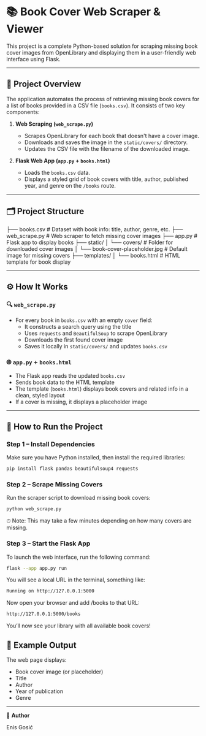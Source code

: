 # 📚 Book Cover Web Scraper & Viewer

This project is a complete Python-based solution for scraping missing book cover images from OpenLibrary and displaying them in a user-friendly web interface using Flask.

---

## 🧠 Project Overview

The application automates the process of retrieving missing book covers for a list of books provided in a CSV file (`books.csv`). It consists of two key components:

1. **Web Scraping (`web_scrape.py`)**  
   - Scrapes OpenLibrary for each book that doesn't have a cover image.
   - Downloads and saves the image in the `static/covers/` directory.
   - Updates the CSV file with the filename of the downloaded image.

2. **Flask Web App (`app.py` + `books.html`)**  
   - Loads the `books.csv` data.
   - Displays a styled grid of book covers with title, author, published year, and genre on the `/books` route.

---

## 🗂️ Project Structure

├── books.csv # Dataset with book info: title, author, genre, etc.
├── web_scrape.py # Web scraper to fetch missing cover images
├── app.py # Flask app to display books
├── static/
│ └── covers/ # Folder for downloaded cover images
│ └── book-cover-placeholder.jpg # Default image for missing covers
├── templates/
│ └── books.html # HTML template for book display

---

## ⚙️ How It Works

### 🔍 `web_scrape.py`
- For every book in `books.csv` with an empty `cover` field:
  - It constructs a search query using the title
  - Uses `requests` and `BeautifulSoup` to scrape OpenLibrary
  - Downloads the first found cover image
  - Saves it locally in `static/covers/` and updates `books.csv`

### 🌐 `app.py` + `books.html`
- The Flask app reads the updated `books.csv`
- Sends book data to the HTML template
- The template (`books.html`) displays book covers and related info in a clean, styled layout
- If a cover is missing, it displays a placeholder image

---

## 🚀 How to Run the Project

### Step 1 – Install Dependencies

Make sure you have Python installed, then install the required libraries:

```bash
pip install flask pandas beautifulsoup4 requests
```

### Step 2 – Scrape Missing Covers

Run the scraper script to download missing book covers:

```bash
python web_scrape.py
```

⏱ Note: This may take a few minutes depending on how many covers are missing.

### Step 3 – Start the Flask App
To launch the web interface, run the following command:

```bash
flask --app app.py run
```

You will see a local URL in the terminal, something like:

```bash
Running on http://127.0.0.1:5000
```

Now open your browser and add /books to that URL:

```bash
http://127.0.0.1:5000/books
```

You’ll now see your library with all available book covers!

## 📸 Example Output

The web page displays:

- Book cover image (or placeholder)  
- Title  
- Author  
- Year of publication  
- Genre  

---

📌 **Author**

Enis Gosić
